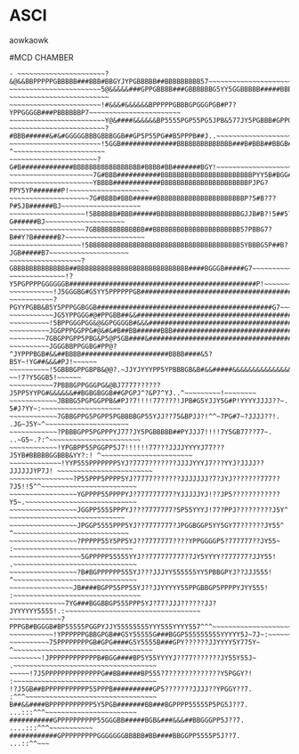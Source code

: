 # ASCI
aowkaowk

#MCD CHAMBER
```
- ~~~~~~~~~~~~~~~~~~~~~~?&@&&BBPPPPPGBBBBB###BBB#BBGYJYPGBBBBB##BBBBBBBBB57~~~~~~~~~~~~~~~~~~~~~~~~~~~
~~~~~~~~~~~~~~~~~~~~~~~5@&&&&&###GPPGBBBB###GBBBBBBG5YY5GGBBBBB#####BBBBBP?~~~~~~~~~~~~~~~~~~~~~~~~~
~~~~~~~~~~~~~~~~~~~~~~~!#&&&#&&&&&&BPPPPPGBBBGPGGGPGB#P7?YPPGGGGB###PBBBBBBP7~~~~~~~~~~~~~~~~~~~~~~~
~~~~~~~~~~~~~~~~~~~~~~~~Y@&####&&&&&&BP5555PGP55PG5JPB&577JY5PGBBB#GPPGGB##G7~~~~~~~~~~~~~~~~~~~~~~~
~~~~~~~~~~~~~~~~~~~~~~~~?#BBB######&#&#GGGGGBBBGBBBGGB##GP5P55PG##B5PPPB##J..~~~~~~~~~~~~~~~~~~~~~~~
~~~~~~~~~~~~~~~~~~~~~~~!5GGB##############BBBBBBBBBBBBBB###B#BBB##BBGB##P^  ^~~~~~~~~~~~~~~~~~~~~~~~
~~~~~~~~~~~~~~~~~~~~~~?G#B#############BBBBBBBBBBBBBBBBB#BBBB#BB#######BGY!~~~~~~~~~~~~~~~~~~~~~~~~~
~~~~~~~~~~~~~~~~~~~~~7G#BBB###########BBBBBBBBBBBBBBBBBBBBBBBPYY5B#BGG#####BP?!~~~~~~~~~~~~~~~~~~~~~
~~~~~~~~~~~~~~~~~~~~~YBBBB############BBBBBBBBBBBBBBBBBBBBBBPJPG?PPY5YP#######P!~~~~~~~~~~~~~~~~~~~~
~~~~~~~~~~~~~~~~~~~~7G#BBBB#BBB######BBBBBBBBBBBBBBBBBBBBBBP?5#B?7?P#5JB######BJ~~~~~~~~~~~~~~~~~~~~
~~~~~~~~~~~~~~~~~~~!5BBBBBB#BBB######BBBBBBBBBBBBBBBBBBBBBGJJB#B?!5##5?G######BJ~~~~~~~~~~~~~~~~~~~~
~~~~~~~~~~~~~~~~~~~7GBBBBBBBBBBBBB##BBBBBBBBBBBBBBBBBBBBBB57PBBG7?B##Y?B######B?~~~~~~~~~~~~~~~~~~~~
~~~~~~~~~~~~~~~~~~!5BBBBBBBBBBBBBBBBBBBBBBBBBBBBBBBBBBBBBB5YBBBG5P##B?JGB#####B7~~~~~~~~~~~~~~~~~~~~
~~~~~~~~~~~~~~~~~~?GBBBBBBBBBBBBBB##BBBBBBBBBBBBBBBBBBBBBBBBBBBB####BGGGB#####G7~~~~~~~~~~~~~~~~~~~~
~~~~~~~~~~~~~~!?Y5PGPPPPGGGGGGB###############################################P!~~~~~~~~~~~~~~~~~~~~
~~~~~~~~~~~!J5GGGBG#G5YY5PPPPPPGB#############################################P!~~~~~~~~~~~~~~~~~~~~
~~~~~~~~~~~?PGYYPGBB&B5Y5PPPGGBGGB############################################G7~~~~~~~~~~~~~~~~~~~~
~~~~~~~~~~~JG5YPPGGG#@#PPGBB##&&###############################################B5?!~~~~~~~~~~~~~~~~~
~~~~~~~~~~!5BPPGGGPGG&@&GPGGGGB#&&&###############################################G5?!~~~~~~~~~~~~~~
~~~~~~~~~~JGGPPPGGPPG#@&#&#B##BB######BBB############################################GY7!~~~~~~~~~~~
~~~~~~~~~7GBGPPGPP5PBG&P5@P5GB####&####################################################BGY7~~~~~~~~~
~~~~~~~~~~JGGGBBPPGGBG#PP@?^JYPPPBGB#&&##BBBB######################BBBB####&5?B5Y~!YG##&&&#PJ!~~~~~~
~~~~~~~~~~!5GBBBGPPGBPB&@@?.~JJYJYYYPP5YPBBBGB&B#&&#####&&&&&&&&&&&&&&&&#@&#^JP!  ~~!7?Y5GGB5!~~~~~~
~~~~~~~~~~~7PBBBGPPGGGPG&@BJ7777??????J5PP5YYPG#&&&&&&##BGBGBGGB##GPGPJ^?&P7^YJ..^~~~~~~~~~!~~~~~~~~
~~~~~~~~~~~~JBBBG5PGPGGPPB&#PJ?7!!!!77????!JPB#G5YJJY5G#P!YYYYJJJJ??~.  5#J?YY~:~~~~~~~~~~~~~~~~~~~~
~~~~~~~~~~~~7GBBGPPG5PGPP5PGBBBBGP55YJJ??75&BPJJ?!^^~7PG#7~?JJJJ??!.  .JG~J5Y~^~~~~~~~~~~~~~~~~~~~~~
~~~~~~~~~~~~?PBBBGPP5PGPPPYJ77?JY5PGBBBBB##PYJJJ7!!!!7Y5GB77??77~. ..~G5~.?:^~~~~~~~~~~~~~~~~~~~~~~~
~~~~~~~~~~~~!YPGBPP55PGGPP5J7!!!!!!77???JJJJYYYYJ77???J5YB#BBBBBGGBBB&YY?:! ^~~~~~~~~~~~~~~~~~~~~~~~
~~~~~~~~~~~~~!YYP555PPPPPPP5YJ?7777???????JJJJYYYJ7???YYJ?JJJJ??JJJJJJYP7J! ~~~~~~~~~~~~~~~~~~~~~~~~
~~~~~~~~~~~~~~~~?P55PPP5PPPP5YJ?7777???????JJJJJJJ?7?JYJ???????777??7J5!!5^^~~~~~~~~~~~~~~~~~~~~~~~~
~~~~~~~~~~~~~~~~~YGPPPP55PPPPYJ?777777777?YJJJJJYJ!??JP5????????????Y5~.~~~~~~~~~~~~~~~~~~~~~~~~~~~~
~~~~~~~~~~~~~~~~~JGGPP5555PPPYJ???7777777?5P55YYYJ!77?PPJ?????????J5Y^ ~~~~~~~~~~~~~~~~~~~~~~~~~~~~~
~~~~~~~~~~~~~~~~~JPGGP5555PPP5YJ??7777777?JPGGBGGP5YY5GY77??????JY55^ ^~~~~~~~~~~~~~~~~~~~~~~~~~~~~~
~~~~~~~~~~~~~~~~~?PPPPP55Y5PP5YJ??7777777????YPPGGGGP5?777777??JY55~ :~~~~~~~~~~~~~~~~~~~~~~~~~~~~~~
~~~~~~~~~~~~~~~~~~5GPPPPP55555YYJ??777777777?7JY5YYYY?777777?JJY55! .~~~~~~~~~~~~~~~~~~~~~~~~~~~~~~~
~~~~~~~~~~~~~~~~~?B#BGPPPPPP555YJ???JJJYY555555YY5PBBGPYJ??JJJ555!  ^~~~~~~~~~~~~~~~~~~~~~~~~~~~~~~~
~~~~~~~~~~~~~~~~JB####BGPP55PP55YJ??JJYYYYY55PPGBBGP5PPPPYJYY555!  :~~~~~~~~~~~~~~~~~~~~~~~~~~~~~~~~
~~~~~~~~~~~~~~7YG###BGGBBGP555PPP5YJ?77?JJJ??????JJ?JYYYYYY5555!.:~~~~~~~~~~~~~~~~~~~~~~~~~~~~~~~~~~
~~~~~~~~~~~~~?PPPGB#BGGGB#BP55555PGGPYJJY55555555YYY555YYYY557^^^~~~~~~~~~~~~~~~~~~~~~~~~~~~~~~~~~~~
~~~~~~~~~~~!YPPPPPPGBBGPGB##G5Y55555G###BGGP555555555YYYYY5J~7J~:~~~~~~~~~~~~~~~~~~~~~~~~~~~~~~~~~~~
~~~~~~~~~~75PPPPPPPPGB#GPG####G5Y5555B###GPY??????JJYYYY5Y775Y~ ^~~~~~~~~~~~~~~~~~~~~~~~~~~~~~~~~~~~
~~~~~~~~!JPPPPPPPPPPPPB#BGG####BP5Y55YYYYJ??77???????JY55Y55J~ .~~~~~~~~~~~~~~~~~~~~~~~~~~~~~~~~~~~~
~~~~~!7J5PPPPPPPPPPPPPPG##BB#####BP555?7?????????????Y5PGGY?!  :~~~~~~~~~~~~~~~~~~~~~~~~~~~~~~~~~~~~
!?J5GB##BPPPPPPPPPPP55PPPB##########GP5???????JJJJ??YPGGY??7.  :^^^~~~~~~~~~~~~~~~~~~~~~~~~~~~~~~~~~
B##&&####BPPPPPPPPPPP5Y5PGB#######BB###BGPPPP55555P5PG5J??7.        ...:::^^^~~~~~~~~~~~~~~~~~~~~~~~
###########GPPPPPPPPPP55GGGBB#####BGB&###&&&##BBGGGPP5J??7.                    ....:::^^^~~~~~~~~~~~
############GPPPPPPPPPGGGGGGGBBBBB#BB####BBGGPP5555P5J??7.                                ...::^^~~~
```

